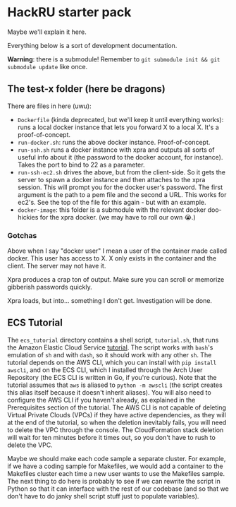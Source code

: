 # HackRU starter pack

Maybe we'll explain it here.

Everything below is a sort of development documentation.

**Warning**: there is a submodule! Remember to `git submodule init && git submodule update` like once.

## The test-x folder (here be dragons)

There are files in here (uwu):
* `Dockerfile` (kinda deprecated, but we'll keep it until everything works):
  runs a local docker instance that lets you forward X to a local X.
  It's a proof-of-concept.
* `run-docker.sh`: runs the above docker instance. Proof-of-concept.
* `run-ssh.sh` runs a docker instance with xpra and outputs all sorts of
  useful info about it (the password to the docker account, for instance).
  Takes the port to bind to 22 as a parameter.
* `run-ssh-ec2.sh` drives the above, but from the client-side. So it gets
  the server to spawn a docker instance and then attaches to the xpra
  session. This will prompt you for the docker user's password.
  The first argument is the path to a pem file and the second a URL.
  This works for ec2's. See the top of the file for this again - but with an example.
* `docker-image`: this folder is a submodule with the relevant docker
  doo-hickies for the xpra docker. (we may have to roll our own :sob:.)

### Gotchas

Above when I say "docker user" I mean a user of the container made called
docker. This user has access to X. X only exists in the container and
the client. The server may not have it.

Xpra produces a crap ton of output. Make sure you can scroll or memorize
gibberish passwords quickly.

Xpra loads, but into... something I don't get. Investigation will be done.

## ECS Tutorial

The `ecs_tutorial` directory contains a shell script, `tutorial.sh`,
that runs the Amazon Elastic Cloud Service
[tutorial](https://docs.aws.amazon.com/AmazonECS/latest/developerguide/ECS_CLI_tutorial_fargate.html).
The script works with `bash`'s emulation of `sh` and with `dash`,
so it should work with any other `sh`.
The tutorial depends on the AWS CLI,
which you can install with `pip install awscli`,
and on the ECS CLI, which I installed through the Arch User Repository
(the ECS CLI is written in Go, if you're curious).
Note that the tutorial assumes that `aws` is aliased to `python -m awscli`
(the script creates this alias itself because it doesn't inherit aliases).
You will also need to configure the AWS CLI if you haven't already,
as explained in the Prerequisites section of the tutorial.
The AWS CLI is not capable of deleting Virtual Private Clouds (VPCs)
if they have active dependencies, as they will at the end of the tutorial,
so when the deletion inevitably fails,
you will need to delete the VPC through the console.
The CloudFormation stack deletion will wait for ten minutes
before it times out, so you don't have to rush to delete the VPC.

Maybe we should make each code sample a separate cluster.
For example, if we have a coding sample for Makefiles,
we would add a container to the Makefiles cluster
each time a new user wants to use the Makefiles sample.
The next thing to do here is probably to see if we can rewrite the script
in Python so that it can interface with the rest of our codebase
(and so that we don't have to do janky shell script stuff
just to populate variables).
